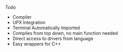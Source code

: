 Todo

- Compiler
- UPX Integration
- Terminal Automatically Imported
- Compiles from top down, no main function needed
- Direct access to drivers from language
- Easy wrappers for C++